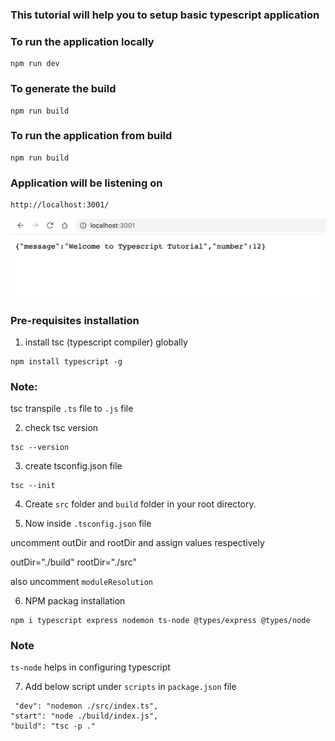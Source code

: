 ### This tutorial will help you to setup basic typescript application

### To run the application locally

```
npm run dev
```

### To generate the build

```
npm run build
```

### To run the application from build

```
npm run build
```

### Application will be listening on

```
http://localhost:3001/
```
<img src="images/application.png" />

### Pre-requisites installation

1. install tsc (typescript compiler) globally

```
npm install typescript -g
```

### Note:
tsc transpile `.ts` file to `.js` file

2. check tsc version

```
tsc --version
```

3. create tsconfig.json file

```
tsc --init
```

4. Create `src` folder and `build` folder in your root directory.

5. Now inside `.tsconfig.json` file 

uncomment outDir and rootDir
and assign values respectively

outDir="./build"
rootDir="./src"

also uncomment `moduleResolution`

6.  NPM packag installation

```
npm i typescript express nodemon ts-node @types/express @types/node
```

### Note

`ts-node` helps in configuring typescript

7. Add below script under `scripts` in `package.json` file

```
 "dev": "nodemon ./src/index.ts",
"start": "node ./build/index.js",
"build": "tsc -p ."
```
